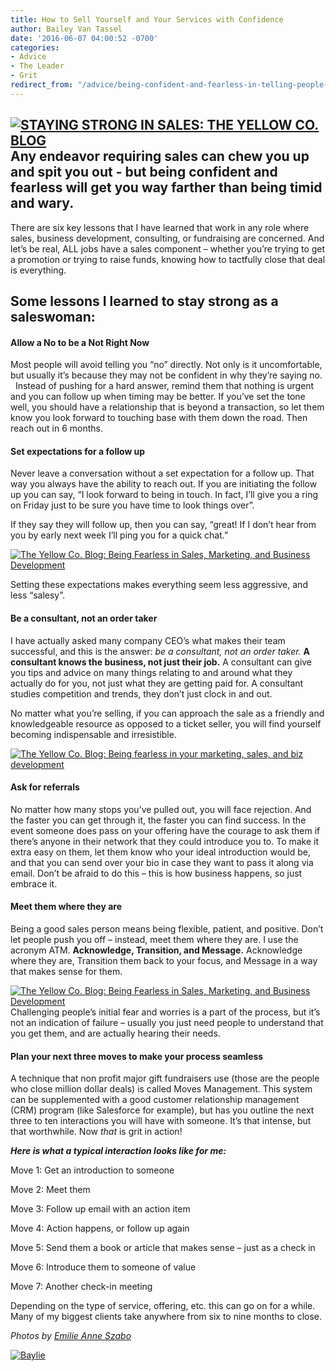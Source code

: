```yaml
---
title: How to Sell Yourself and Your Services with Confidence
author: Bailey Van Tassel
date: '2016-06-07 04:00:52 -0700'
categories:
- Advice
- The Leader
- Grit
redirect_from: "/advice/being-confident-and-fearless-in-telling-people-about-your-business-value/"
---
```


## [![STAYING STRONG IN SALES: THE YELLOW CO. BLOG](https://yellow-blog-images.imgix.net/2016/06/KAT1285.jpg)](https://yellow-blog-images.imgix.net/2016/06/KAT1285.jpg)Any endeavor requiring sales can chew you up and spit you out - but being confident and fearless will get you way farther than being timid and wary.

There are six key lessons that I have learned that work in any role where sales, business development, consulting, or fundraising are concerned. And let’s be real, ALL jobs have a sales component – whether you’re trying to get a promotion or trying to raise funds, knowing how to tactfully close that deal is everything.

## Some lessons I learned to stay strong as a saleswoman: 

#### Allow a No to be a Not Right Now

Most people will avoid telling you “no” directly. Not only is it uncomfortable, but usually it’s because they may not be confident in why they’re saying no.   Instead of pushing for a hard answer, remind them that nothing is urgent and you can follow up when timing may be better. If you’ve set the tone well, you should have a relationship that is beyond a transaction, so let them know you look forward to touching base with them down the road. Then reach out in 6 months.

#### Set expectations for a follow up

Never leave a conversation without a set expectation for a follow up. That way you always have the ability to reach out. If you are initiating the follow up you can say, “I look forward to being in touch. In fact, I’ll give you a ring on Friday just to be sure you have time to look things over”.

If they say they will follow up, then you can say, “great! If I don’t hear from you by early next week I’ll ping you for a quick chat.”

[![The Yellow Co. Blog: Being Fearless in Sales, Marketing, and Business Development](https://yellow-blog-images.imgix.net/2016/06/KAT1323.jpg)](https://yellow-blog-images.imgix.net/2016/06/KAT1323.jpg)

Setting these expectations makes everything seem less aggressive, and less “salesy”.

#### Be a consultant, not an order taker

I have actually asked many company CEO’s what makes their team successful, and this is the answer: _be a consultant, not an order taker._ **A consultant knows the business, not just their job.** A consultant can give you tips and advice on many things relating to and around what they actually do for you, not just what they are getting paid for. A consultant studies competition and trends, they don’t just clock in and out.

No matter what you’re selling, if you can approach the sale as a friendly and knowledgeable resource as opposed to a ticket seller, you will find yourself becoming indispensable and irresistible.

[![The Yellow Co. Blog: Being fearless in your marketing, sales, and biz development](https://yellow-blog-images.imgix.net/2016/06/KAT1291.jpg)](https://yellow-blog-images.imgix.net/2016/06/KAT1291.jpg)

#### Ask for referrals

No matter how many stops you’ve pulled out, you will face rejection. And the faster you can get through it, the faster you can find success. In the event someone does pass on your offering have the courage to ask them if there’s anyone in their network that they could introduce you to. To make it extra easy on them, let them know who your ideal introduction would be, and that you can send over your bio in case they want to pass it along via email. Don’t be afraid to do this – this is how business happens, so just embrace it.

#### Meet them where they are

Being a good sales person means being flexible, patient, and positive. Don’t let people push you off – instead, meet them where they are. I use the acronym ATM. **Acknowledge, Transition, and Message.** Acknowledge where they are, Transition them back to your focus, and Message in a way that makes sense for them.

[![The Yellow Co. Blog: Being Fearless in Sales, Marketing, and Business Development](https://yellow-blog-images.imgix.net/2016/06/DSC_1736.jpg)](https://yellow-blog-images.imgix.net/2016/06/DSC_1736.jpg)Challenging people’s initial fear and worries is a part of the process, but it’s not an indication of failure – usually you just need people to understand that you get them, and are actually hearing their needs.

#### Plan your next three moves to make your process seamless

A technique that non profit major gift fundraisers use (those are the people who close million dollar deals) is called Moves Management. This system can be supplemented with a good customer relationship management (CRM) program (like Salesforce for example), but has you outline the next three to ten interactions you will have with someone. It’s that intense, but that worthwhile. Now _that_ is grit in action! 

_**Here is what a typical interaction looks like for me:**_

Move 1: Get an introduction to someone

Move 2: Meet them

Move 3: Follow up email with an action item

Move 4: Action happens, or follow up again

Move 5: Send them a book or article that makes sense – just as a check in

Move 6: Introduce them to someone of value

Move 7: Another check-in meeting

Depending on the type of service, offering, etc. this can go on for a while. Many of my biggest clients take anywhere from six to nine months to close.

_Photos by [Emilie Anne Szabo](http://www.emilieanneszabo.com/)_

[![Baylie](https://yellow-blog-images.imgix.net/2016/04/Baylie.jpg)](http://www.abelimpact.com/)

